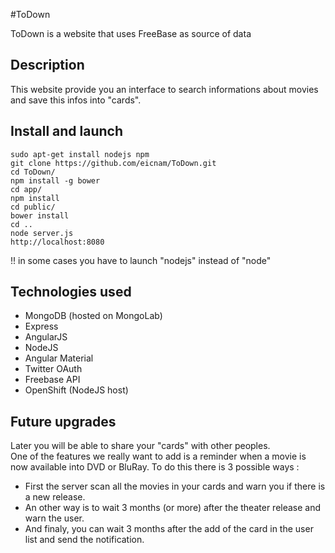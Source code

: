 #ToDown

ToDown is a website that uses FreeBase as source of data

## Description

This website provide you an interface to search informations about movies and save this infos into "cards".  

## Install and launch

```
sudo apt-get install nodejs npm
git clone https://github.com/eicnam/ToDown.git
cd ToDown/
npm install -g bower
cd app/
npm install
cd public/
bower install
cd ..
node server.js
http://localhost:8080
```
!! in some cases you have to launch "nodejs" instead of "node"


## Technologies used 

- MongoDB (hosted on MongoLab)
- Express
- AngularJS
- NodeJS
- Angular Material
- Twitter OAuth
- Freebase API
- OpenShift (NodeJS host)

## Future upgrades  

Later you will be able to share your "cards" with other peoples.  
One of the features we really want to add is a reminder when a movie is now available into DVD or BluRay. To do this there is 3 possible ways : 
- First the server scan all the movies in your cards and warn you if there is a new release.  
- An other way is to wait 3 months (or more) after the theater release and warn the user.  
- And finaly, you can wait 3 months after the add of the card in the user list and send the notification.  
